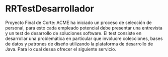 # RRTestDesarrollador
Proyecto Final de Corte: ACME ha iniciado un proceso de selección de personal, para esto cada empleado potencial debe presentar una entrevista y un test de desarrollo de soluciones software.  El test consiste en desarrollar una problemática en particular que involucre colecciones, bases de datos y patrones de diseño utilizando la plataforma de desarrollo de Java. Para lo cual desea ofrecer el siguiente servicio.
